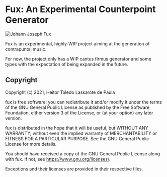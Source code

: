 # Fux: An Experimental Counterpoint Generator

![Johann Joseph Fux](https://upload.wikimedia.org/wikipedia/commons/3/34/Johann_Joseph_Fux.jpg)

Fux is an experimental, highly-WIP project aiming at the generation of contrapuntal music.

For now, the project only has a WIP cantus firmus generator and some types with the expectation of being expanded in the future.

## Copyright

Copyright (c) 2021, Heitor Toledo Lassarote de Paula

fux is free software: you can redistribute it and/or modify it under the terms of the GNU General Public License as published by the Free Software Foundation, either version 3 of the License, or (at your option) any later version.

fux is distributed in the hope that it will be useful, but WITHOUT ANY WARRANTY; without even the implied warranty of MERCHANTABILITY or FITNESS FOR A PARTICULAR PURPOSE.  See the GNU General Public License for more details.

You should have received a copy of the GNU General Public License along with fux. If not, see <https://www.gnu.org/licenses/>.

Exceptions and their licenses are provided in their respective files.
